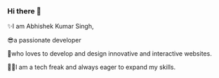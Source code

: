 ### Hi there 👋
✨I am Abhishek Kumar Singh, 

😎a passionate developer 

💖who loves to develop and design innovative and interactive websites.

🐱‍🚀I am a tech freak and always eager to expand my skills.

